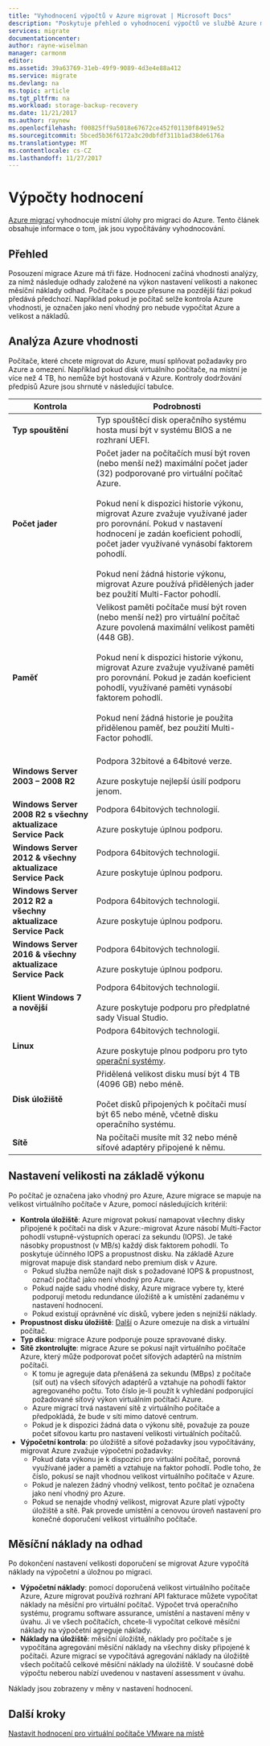 ```yaml
---
title: "Vyhodnocení výpočtů v Azure migrovat | Microsoft Docs"
description: "Poskytuje přehled o vyhodnocení výpočtů ve službě Azure migrovat."
services: migrate
documentationcenter: 
author: rayne-wiselman
manager: carmonm
editor: 
ms.assetid: 39a63769-31eb-49f9-9089-4d3e4e88a412
ms.service: migrate
ms.devlang: na
ms.topic: article
ms.tgt_pltfrm: na
ms.workload: storage-backup-recovery
ms.date: 11/21/2017
ms.author: raynew
ms.openlocfilehash: f00825ff9a5018e67672ce452f01130f84919e52
ms.sourcegitcommit: 5bced5b36f6172a3c20dbfdf311b1ad38de6176a
ms.translationtype: MT
ms.contentlocale: cs-CZ
ms.lasthandoff: 11/27/2017
---
```

# <a name="assessment-calculations"></a>Výpočty hodnocení

[Azure migrací](migrate-overview.md) vyhodnocuje místní úlohy pro migraci do Azure. Tento článek obsahuje informace o tom, jak jsou vypočítávány vyhodnocování.



## <a name="overview"></a>Přehled

Posouzení migrace Azure má tři fáze. Hodnocení začíná vhodnosti analýzy, za nímž následuje odhady založené na výkon nastavení velikosti a nakonec měsíční náklady odhad. Počítače s pouze přesune na pozdější fázi pokud předává předchozí. Například pokud je počítač selže kontrola Azure vhodnosti, je označen jako není vhodný pro nebude vypočítat Azure a velikost a nákladů. 


## <a name="azure-suitability-analysis"></a>Analýza Azure vhodnosti

Počítače, které chcete migrovat do Azure, musí splňovat požadavky pro Azure a omezení. Například pokud disk virtuálního počítače, na místní je více než 4 TB, ho nemůže být hostovaná v Azure. Kontroly dodržování předpisů Azure jsou shrnuté v následující tabulce. 

**Kontrola** | **Podrobnosti**
--- | ---
**Typ spouštění** | Typ spouštěcí disk operačního systému hosta musí být v systému BIOS a ne rozhraní UEFI.
**Počet jader** | Počet jader na počítačích musí být roven (nebo menší než) maximální počet jader (32) podporované pro virtuální počítač Azure.<br/><br/> Pokud není k dispozici historie výkonu, migrovat Azure zvažuje využívané jader pro porovnání. Pokud v nastavení hodnocení je zadán koeficient pohodlí, počet jader využívané vynásobí faktorem pohodlí.<br/><br/> Pokud není žádná historie výkonu, migrovat Azure používá přidělených jader bez použití Multi-Factor pohodlí.
**Paměť** | Velikost paměti počítače musí být roven (nebo menší než) pro virtuální počítač Azure povolená maximální velikost paměti (448 GB). <br/><br/> Pokud není k dispozici historie výkonu, migrovat Azure zvažuje využívané paměti pro porovnání. Pokud je zadán koeficient pohodlí, využívané paměti vynásobí faktorem pohodlí.<br/><br/> Pokud není žádná historie je použita přidělenou paměť, bez použití Multi-Factor pohodlí.<br/><br/> 
**Windows Server 2003 – 2008 R2** | Podpora 32bitové a 64bitové verze.<br/><br/> Azure poskytuje nejlepší úsilí podporu jenom.
**Windows Server 2008 R2 s všechny aktualizace Service Pack** | Podpora 64bitových technologií.<br/><br/> Azure poskytuje úplnou podporu.
**Windows Server 2012 & všechny aktualizace Service Pack** | Podpora 64bitových technologií.<br/><br/> Azure poskytuje úplnou podporu.
**Windows Server 2012 R2 a všechny aktualizace Service Pack** | Podpora 64bitových technologií.<br/><br/> Azure poskytuje úplnou podporu.
**Windows Server 2016 & všechny aktualizace Service Pack** | Podpora 64bitových technologií.<br/><br/> Azure poskytuje úplnou podporu.
**Klient Windows 7 a novější** | Podpora 64bitových technologií.<br/><br/> Azure poskytuje podporu pro předplatné sady Visual Studio.
**Linux** | Podpora 64bitových technologií.<br/><br/> Azure poskytuje plnou podporu pro tyto [operační systémy](../virtual-machines/linux/endorsed-distros.md).
**Disk úložiště** | Přidělená velikost disku musí být 4 TB (4096 GB) nebo méně.<br/><br/> Počet disků připojených k počítači musí být 65 nebo méně, včetně disku operačního systému. 
**Sítě** | Na počítači musíte mít 32 nebo méně síťové adaptéry připojené k němu.


## <a name="performance-based-sizing"></a>Nastavení velikosti na základě výkonu

Po počítač je označena jako vhodný pro Azure, Azure migrace se mapuje na velikost virtuálního počítače v Azure, pomocí následujících kritérií:

- **Kontrola úložiště**: Azure migrovat pokusí namapovat všechny disky připojené k počítači na disk v Azure:-migrovat Azure násobí Multi-Factor pohodlí vstupně-výstupních operací za sekundu (IOPS). Je také násobky propustnost (v MB/s) každý disk faktorem pohodlí. To poskytuje účinného IOPS a propustnost disku. Na základě Azure migrovat mapuje disk standard nebo premium disk v Azure.
    - Pokud služba nemůže najít disk s požadované IOPS & propustnost, označí počítač jako není vhodný pro Azure.
    - Pokud najde sadu vhodné disky, Azure migrace vybere ty, které podporují metodu redundance úložiště a k umístění zadanému v nastavení hodnocení.
    - Pokud existují oprávněné víc disků, vybere jeden s nejnižší náklady.
- **Propustnost disku úložiště**: [Další](../azure-subscription-service-limits.md#storage-limits) o Azure omezuje na disk a virtuální počítač.
- **Typ disku**: migrace Azure podporuje pouze spravované disky.
- **Sítě zkontrolujte**: migrace Azure se pokusí najít virtuálního počítače Azure, který může podporovat počet síťových adaptérů na místním počítači.
    - K tomu je agreguje data přenášená za sekundu (MBps) z počítače (síť out) na všech síťových adaptérů a vztahuje na pohodlí faktor agregovaného počtu. Toto číslo je-li použít k vyhledání podporující požadované síťový výkon virtuálním počítači Azure.
    - Azure migrací trvá nastavení sítě z virtuálního počítače a předpokládá, že bude v síti mimo datové centrum.
    - Pokud je k dispozici žádná data o výkonu sítě, považuje za pouze počet síťovou kartu pro nastavení velikosti virtuálních počítačů.
- **Výpočetní kontrola**: po úložiště a síťové požadavky jsou vypočítávány, migrovat Azure zvažuje výpočetní požadavky:
    - Pokud data výkonu je k dispozici pro virtuální počítač, porovná využívané jader a paměti a vztahuje na faktor pohodlí. Podle toho, že číslo, pokusí se najít vhodnou velikost virtuálního počítače v Azure.
    - Pokud je nalezen žádný vhodný velikost, tento počítač je označena jako není vhodný pro Azure.
    - Pokud se nenajde vhodný velikost, migrovat Azure platí výpočty úložiště a sítě. Pak provede umístění a cenovou úroveň nastavení pro konečné doporučení velikost virtuálního počítače.


## <a name="monthly-cost-estimation"></a>Měsíční náklady na odhad

Po dokončení nastavení velikosti doporučení se migrovat Azure vypočítá náklady na výpočetní a úložnou po migraci.

- **Výpočetní náklady**: pomocí doporučená velikost virtuálního počítače Azure, Azure migrovat používá rozhraní API fakturace můžete vypočítat náklady na měsíční pro virtuální počítač. Výpočet trvá operačního systému, programu software assurance, umístění a nastavení měny v úvahu. Ji ve všech počítačích, chcete-li vypočítat celkové měsíční náklady na výpočetní agreguje náklady.
- **Náklady na úložiště**: měsíční úložiště, náklady pro počítače s je vypočítána agregování měsíční náklady na všechny disky připojené k počítači. Azure migrací se vypočítává agregování náklady na úložiště všech počítačů celkové měsíční náklady na úložiště. V současné době výpočtu neberou nabízí uvedenou v nastavení assessment v úvahu.

Náklady jsou zobrazeny v měny v nastavení hodnocení. 


## <a name="next-steps"></a>Další kroky

[Nastavit hodnocení pro virtuální počítače VMware na místě](tutorial-assessment-vmware.md)
